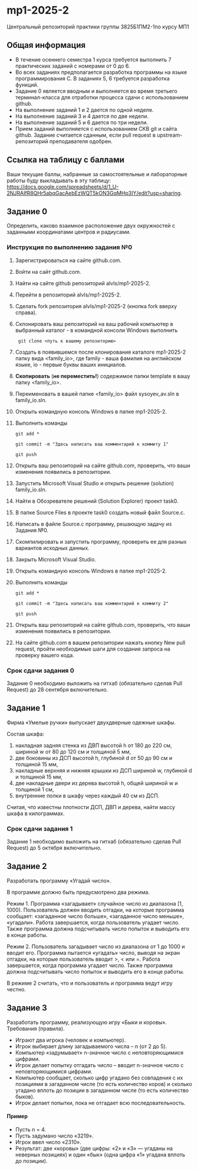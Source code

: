 # mp1-2025-2
Центральный репозиторий практики группы 3825Б1ПМ2-1по курсу МП1

## Общая информация

- В течение осеннего семестра 1 курса требуется выполнить 7 практических заданий с номерами от 0 до 6.
- Во всех заданиях предполагается разработка программы на языке программирования С. В заданиях 5, 6 требуется разработка функций.
- Задание 0 является вводным и выполняется во время третьего терминал-класса для отработки процесса сдачи с использованием github.
- На выполнение заданий 1 и 2 дается по одной неделе.
- На выполнение заданий 3 и 4 дается по две недели.
- На выполнение заданий 5 и 6 дается по три недели.
- Прием заданий выполняется с использованием СКВ git и сайта github. Задание считается сданным, если pull request в upstream-репозиторий  преподавателя одобрен.

## Ссылка на таблицу с баллами

Ваши текущие баллы, набранные за самостоятельные и лабораторные работы буду выкладывать в эту таблицу: https://docs.google.com/spreadsheets/d/1_U-2NJRAIfR8QHr5abqGacAebEzWQT5kON3GqMHp3IY/edit?usp=sharing.

## Задание 0

Определить, каково взаимное расположение двух окружностей с заданными координатами центров и радиусами.

### Инструкция по выполнению задания №0

1. Зарегистрироваться на сайте github.com.

2. Войти на сайт github.com.

3. Найти на сайте github репозиторий alvls/mp1-2025-2.

4. Перейти в репозиторий alvls/mp1-2025-2.

5. Сделать fork репозитория alvls/mp1-2025-2 (кнопка fork вверху справа).

6. Склонировать ваш репозиторий на ваш рабочий компьютер в выбранный каталог - в командной консоли Windows выполнить

   ```
    git clone <путь к вашему репозиторию>
   ```

7. Создать в появившемся после клонирования каталоге mp1-2025-2 папку вида <family_io>, где family - ваша фамилия на английском языке,  io - первые буквы ваших инициалов.

8. **Скопировать** (**не переместить!**) содержимое папки template в вашу папку <family_io>.

9. Переименовать в вашей папке <family_io> файл sysoyev_av.sln в family_io.sln.

10. Открыть командную консоль Windows в папке mp1-2025-2.

11. Выполнить команды

    ```
    git add *
    
    git commit -m "Здесь написать ваш комментарий к коммиту 1" 
    
    git push
    ```

12. Открыть ваш репозиторий на сайте github.com, проверить, что ваши изменения появились в репозитории.

13. Запустить Microsoft Visual Studio и открыть решение (solution) family_io.sln.

14. Найти в Обозревателе решений (Solution Explorer) проект task0.

15. В папке Source Files в проекте task0 создать новый файл Source.c.

16. Написать в файле Source.c программу, решающую задачу из Задания №0.

17. Скомпилировать и запустить программу, проверить ее для разных вариантов исходных данных.

18. Закрыть Microsoft Visual Studio.

19. Открыть командную консоль Windows в папке mp1-2025-2.

20. Выполнить команды

    ```
    git add *
    
    git commit -m "Здесь написать ваш комментарий к коммиту 2" 
    
    git push
    ```

21. Открыть ваш репозиторий на сайте github.com, проверить, что ваши изменения появились в репозитории.

22. На сайте github.com в вашем репозитории нажать кнопку New pull  request, пройти необходимые шаги для создания запроса на проверку вашего кода.

### Срок сдачи задания 0

Задание 0 необходимо выложить на гитхаб (обязательно сделав Pull Request) до 28 сентября включительно.

## Задание 1

Фирма «Умелые ручки» выпускает двухдверные одежные шкафы.

Состав шкафа: 

1. накладная задняя стенка из ДВП высотой h от 180 до 220 см, шириной w от 80 до 120 см и толщиной 5 мм,
2. две боковины из ДСП высотой h, глубиной d от 50 до 90 см и толщиной 15 мм,
3. накладные верхняя и нижняя крышки из ДСП шириной w, глубиной d и толщиной 15 мм,
4. две накладные двери из дерева высотой h, общей шириной w и толщиной 1 см,
5. внутренние полки в шкафу через каждый 40 см из ДСП.

Считая, что известны плотности ДСП, ДВП и дерева, найти массу шкафа в килограммах.

### Срок сдачи задания 1

Задание 1 необходимо выложить на гитхаб (обязательно сделав Pull Request) до 5 октября включительно.

## Задание 2

Разработать программу «Угадай число».

В программе должно быть предусмотрено два режима.

Режим 1. Программа «загадывает» случайное число из диапазона [1,  1000). Пользователь должен вводить отгадки, на которые программа  сообщает: «загаданное число больше», «загаданное число меньше»,  «угадали». Работа завершается, когда пользователь угадает число. Также  программа должна подсчитывать число попыток и выводить его в конце  работы.

Режим 2. Пользователь загадывает число из диапазона от 1 до 1000 и  вводит его. Программа пытается «угадать» число, выводя на экран отгадки, на которые пользователь вводит >, < или =. Работа завершается,  когда программа угадает число. Также программа должна подсчитывать число попыток и выводить его в конце работы.

В режиме 2 считать, что и пользователь и программа ведут игру честно.

## Задание 3

Разработать программу, реализующую игру «Быки и коровы».
Требования (правила).
- Играют два игрока (человек и компьютер).
- Игрок выбирает длину загадываемого числа – n (от 2 до 5).
- Компьютер «задумывает» n-значное число с неповторяющимися цифрами.
- Игрок делает попытку отгадать число – вводит n-значное число с неповторяющимися цифрами.
- Компьютер сообщает, сколько цифр угадано без совпадения с их позициями в загаданном числе (то есть количество коров) и сколько угадано вплоть до позиции в загаданном числе (то есть количество быков).
- Игрок делает попытки, пока не отгадает всю последовательность.

#### Пример

- Пусть n = 4.
- Пусть задумано число «3219».
- Игрок ввел число «2310».
- Результат: две «коровы» (две цифры: «2» и «3» — угаданы на неверных позициях) и один «бык» (одна цифра «1» угадана вплоть до позиции).
